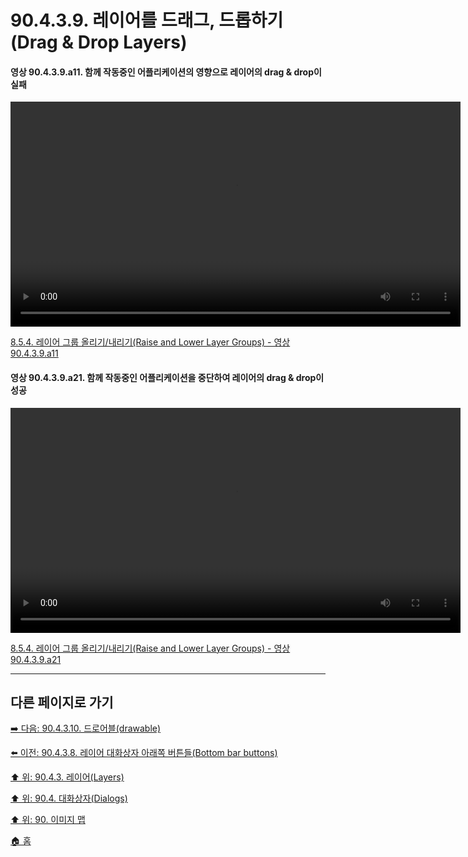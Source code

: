# 90.4.3.9. 레이어를 드래그, 드롭하기(Drag & Drop Layers)

<a id="90-04-03-09-a11"></a>

#### 영상 90.4.3.9.a11. 함께 작동중인 어플리케이션의 영향으로 레이어의 drag & drop이 실패
<video controls="controls" width="720" src="https://github.com/wonder13662/gimp/assets/15767104/dc28432e-b50f-42ec-a9f1-db2ad15d3247"></video>

[8.5.4. 레이어 그룹 올리기/내리기(Raise and Lower Layer Groups) - 영상 90.4.3.9.a11](./08-05-layer-groupsx-04-raise_n_lower_layer_groups.md#90-04-03-09-a11)

<a id="90-04-03-09-a21"></a>

#### 영상 90.4.3.9.a21. 함께 작동중인 어플리케이션을 중단하여 레이어의 drag & drop이 성공
<video controls="controls" width="720" src="https://github.com/wonder13662/gimp/assets/15767104/ba032e49-e1ca-48c2-bd83-50b7179dc735"></video>

[8.5.4. 레이어 그룹 올리기/내리기(Raise and Lower Layer Groups) - 영상 90.4.3.9.a21](./08-05-layer-groupsx-04-raise_n_lower_layer_groups.md#90-04-03-09-a21)

***

## 다른 페이지로 가기

[➡️ 다음: 90.4.3.10. 드로어블(drawable)](./90-04-03-10-drawable.md)

[⬅️ 이전: 90.4.3.8. 레이어 대화상자 아래쪽 버튼들(Bottom bar buttons)](./90-04-03-08-bottom_bar_buttons.md)

[⬆️ 위: 90.4.3. 레이어(Layers)](./90-04-03-00-layers.md)

[⬆️ 위: 90.4. 대화상자(Dialogs)](./90-04-00-dialogs.md)

[⬆️ 위: 90. 이미지 맵](./90-00-image-map.md)

[🏠 홈](./00-home.md)
